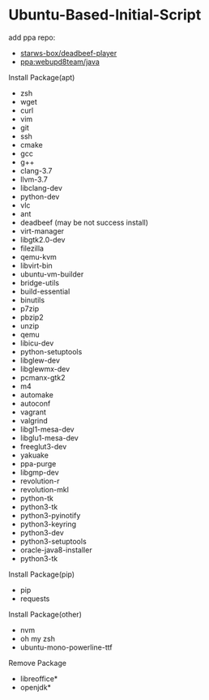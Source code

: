 # Ubuntu-Based-Initial-Script
add ppa repo:
* [starws-box/deadbeef-player](https://launchpad.net/~starws-box/+archive/ubuntu/deadbeef-player)
* [ppa:webupd8team/java](https://launchpad.net/~webupd8team/+archive/ubuntu/java)

Install Package(apt)
* zsh
* wget
* curl
* vim
* git
* ssh
* cmake
* gcc
* g++
* clang-3.7
* llvm-3.7
* libclang-dev
* python-dev
* vlc
* ant
* deadbeef (may be not success install)
* virt-manager
* libgtk2.0-dev
* filezilla
* qemu-kvm
* libvirt-bin
* ubuntu-vm-builder
* bridge-utils
* build-essential
* binutils
* p7zip
* pbzip2
* unzip
* qemu
* libicu-dev
* python-setuptools
* libglew-dev
* libglewmx-dev
* pcmanx-gtk2
* m4
* automake
* autoconf
* vagrant
* valgrind
* libgl1-mesa-dev
* libglu1-mesa-dev
* freeglut3-dev
* yakuake
* ppa-purge
* libgmp-dev
* revolution-r
* revolution-mkl
* python-tk
* python3-tk
* python3-pyinotify
* python3-keyring
* python3-dev
* python3-setuptools
* oracle-java8-installer
* python3-tk

Install Package(pip)
* pip
* requests

Install Package(other)
* nvm
* oh my zsh
* ubuntu-mono-powerline-ttf

Remove Package
* libreoffice*
* openjdk*
